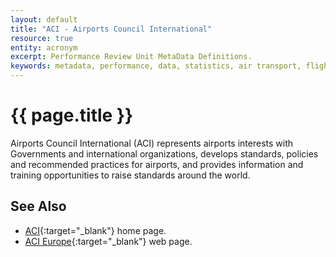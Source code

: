 ```yaml
---
layout: default
title: "ACI - Airports Council International"
resource: true
entity: acronym
excerpt: Performance Review Unit MetaData Definitions.
keywords: metadata, performance, data, statistics, air transport, flights, europe, delay, safety
---
```

# {{ page.title }}

Airports Council International (ACI) represents airports interests with Governments and
international organizations, develops standards, policies and recommended practices
for airports, and provides information and training opportunities to raise standards
around the world.


## See Also

* [ACI](http://www.aci.aero/){:target="_blank"} home page.
* [ACI Europe](http://www.aci-europe.org/){:target="_blank"} web page.